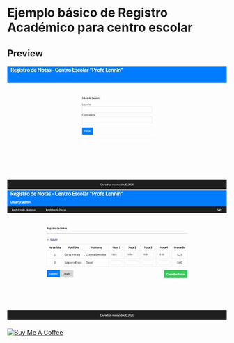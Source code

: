 # Ejemplo básico de Registro Académico para centro escolar
## Preview
<img src="img/login.jpg">
<br>
<img src="img/preview.jpg">
<br><br>
<a href="https://www.buymeacoffee.com/vsalguero" target="_blank"><img src="https://cdn.buymeacoffee.com/buttons/default-orange.png" alt="Buy Me A Coffee" height="41" width="174"></a>